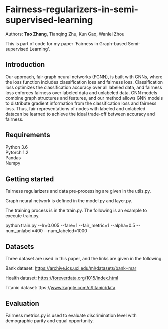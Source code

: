 # Fairness-regularizers-in-semi-supervised-learning

Authors: **Tao Zhang**, Tianqing Zhu, Kun Gao, Wanlei Zhou

This is part of code for my paper 'Fairness in Graph-based Semi-supervised Learning'. 


## Introduction
Our approach,  fair graph neural networks (FGNN), is built with GNNs, where the loss function includes classification loss and fairness loss. Classification loss optimizes the classification accuracy over all labeled data, and fairness loss enforces fairness over labeled data and unlabeled data.  GNN  models  combine  graph  structures  and  features, and  our  method  allows  GNN  models  to  distribute  gradient information from the classification loss and fairness loss. Thus, fair representations of nodes with labeled and unlabeled datacan be learned to achieve the ideal trade-off between accuracy and fairness.

## Requirements
Python 3.6<br>
Pytorch 1.2<br>
Pandas<br>
Numpy<br>

## Getting started

Fairness regularizers and data pre-processing are given in the utils.py.

Graph neural network is defined in the model.py and layer.py.

The training process is in the train.py. The following is an example to execute train.py.

python train.py --lr=0.005 --fare=1 --fair_metric=1 --alpha=0.5 --num_unlabel=400 --num_labeled=1000 

## Datasets

Three dataset are used in this paper, and the links are given in the following.

Bank dataset: https://archive.ics.uci.edu/ml/datasets/bank+mar

Health dataset: https://foreverdata.org/1015/index.html

Titanic dataset: ttps://www.kaggle.com/c/titanic/data

## Evaluation 
Fairness metrics.py is used to evaluate discrimination level with demographic parity and equal opportunity.
